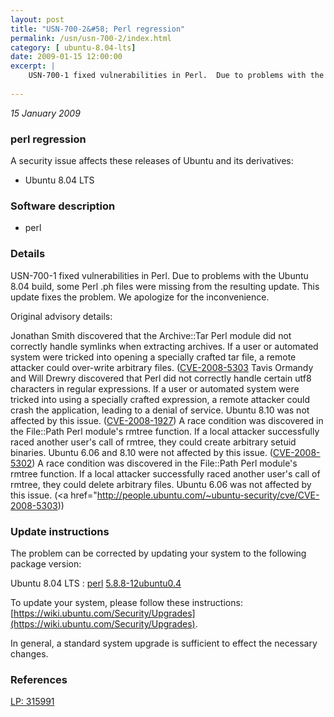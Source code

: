 ```yaml
---
layout: post
title: "USN-700-2&#58; Perl regression"
permalink: /usn/usn-700-2/index.html
category: [ ubuntu-8.04-lts]
date: 2009-01-15 12:00:00
excerpt: |
    USN-700-1 fixed vulnerabilities in Perl.  Due to problems with the Ubuntu 8.04 build, some Perl .ph files were missing from the resulting update. This update fixes the problem.  We apologize for the inconvenience.
    
--- 
```

 
 

*15 January 2009*

### perl regression

A security issue affects these releases of Ubuntu and its derivatives:

* Ubuntu 8.04 LTS

### Software description

* perl 

### Details

USN-700-1 fixed vulnerabilities in Perl. Due to problems with the Ubuntu 8.04 build, some Perl .ph files were missing from the resulting update. This update fixes the problem. We apologize for the inconvenience.

Original advisory details:

 Jonathan Smith discovered that the Archive::Tar Perl module did not correctly handle symlinks when extracting archives. If a user or automated system were tricked into opening a specially crafted tar file, a remote attacker could over-write arbitrary files. ([CVE-2008-5303](http://people.ubuntu.com/~ubuntu-security/cve/CVE-2007-4829">CVE-2007-4829</a>) Tavis Ormandy and Will Drewry discovered that Perl did not correctly handle certain utf8 characters in regular expressions. If a user or automated system were tricked into using a specially crafted expression, a remote attacker could crash the application, leading to a denial of service. Ubuntu 8.10 was not affected by this issue. (<a href="http://people.ubuntu.com/~ubuntu-security/cve/CVE-2008-1927">CVE-2008-1927</a>) A race condition was discovered in the File::Path Perl module&#39;s rmtree function. If a local attacker successfully raced another user&#39;s call of rmtree, they could create arbitrary setuid binaries. Ubuntu 6.06 and 8.10 were not affected by this issue. (<a href="http://people.ubuntu.com/~ubuntu-security/cve/CVE-2008-5302">CVE-2008-5302</a>) A race condition was discovered in the File::Path Perl module&#39;s rmtree function. If a local attacker successfully raced another user&#39;s call of rmtree, they could delete arbitrary files. Ubuntu 6.06 was not affected by this issue. (<a href="http://people.ubuntu.com/~ubuntu-security/cve/CVE-2008-5303)) 

### Update instructions

The problem can be corrected by updating your system to the following package version:

Ubuntu 8.04 LTS
 : [perl](https://launchpad.net/ubuntu/+source/perl) <span> [5.8.8-12ubuntu0.4](https://launchpad.net/ubuntu/+source/perl/5.8.8-12ubuntu0.4) </span> 

To update your system, please follow these instructions: [https://wiki.ubuntu.com/Security/Upgrades](https://wiki.ubuntu.com/Security/Upgrades).

In general, a standard system upgrade is sufficient to effect the necessary changes. 

### References

 
 [LP: 315991](https://launchpad.net/bugs/315991)
 

